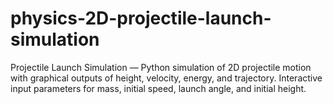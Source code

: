 # physics-2D-projectile-launch-simulation
Projectile Launch Simulation — Python simulation of 2D projectile motion with graphical outputs of height, velocity, energy, and trajectory. Interactive input parameters for mass, initial speed, launch angle, and initial height.
